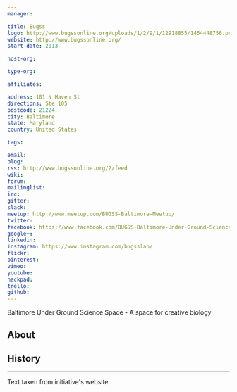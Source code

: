 ```yaml
---
manager:

title: Bugss
logo: http://www.bugssonline.org/uploads/1/2/9/1/12918855/1454448756.png
website: http://www.bugssonline.org/
start-date: 2013

host-org:

type-org:

affiliates:

address: 101 N Haven St
directions: Ste 105
postcode: 21224
city: Baltimore
state: Maryland
country: United States

tags:

email:
blog:
rss: http://www.bugssonline.org/2/feed
wiki:
forum:
mailinglist:
irc:
gitter:
slack:
meetup: http://www.meetup.com/BUGSS-Baltimore-Meetup/
twitter:
facebook: https://www.facebook.com/BUGSS-Baltimore-Under-Ground-Science-Space-275707269195705/
google+:
linkedin:
instagram: https://www.instagram.com/bugsslab/
flickr:
pinterest:
vimeo:
youtube:
hackpad:
trello:
github:
---
```

Baltimore Under Ground Science Space - A space for creative biology

## About

## History

---
Text taken from initiative's website
